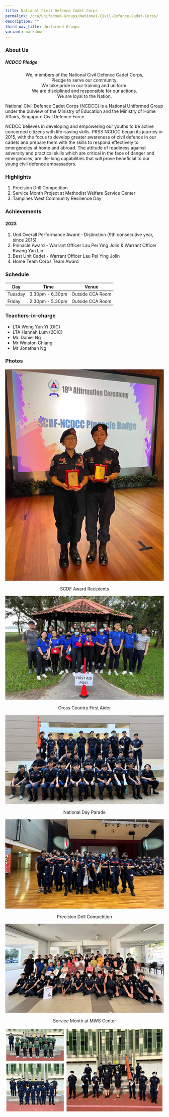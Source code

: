 ```yaml
---
title: National Civil Defence Cadet Corps
permalink: /cca/Uniformed-Groups/National-Civil-Defence-Cadet-Corps/
description: ""
third_nav_title: Uniformed Groups
variant: markdown
---
```

### **About Us**

##### **NCDCC Pledge**  
<center>
We, members of the National Civil Defence Cadet Corps,<br>
Pledge to serve our community.<br>
We take pride in our training and uniform.<br>
We are disciplined and responsible for our actions.<br>
We are loyal to the Nation.
</center>

National Civil Defence Cadet Corps (NCDCC) is a National Uniformed Group under the purview of the Ministry of Education and the Ministry of Home Affairs, Singapore Civil Defence Force.

NCDCC believes in developing and empowering our youths to be active concerned citizens with life-saving skills. PRSS NCDCC began its journey in 2015, with the focus to develop greater awareness of civil defence in our cadets and prepare them with the skills to respond effectively to emergencies at home and abroad. The attitude of readiness against adversity and practical skills which are critical in the face of danger and emergencies, are life-long capabilities that will prove beneficial to our young civil defence ambassadors.  

### **Highlights**

1. Precision Drill Competition
2. Service Month Project at Methodist Welfare Service Center
3. Tampines West Community Resilience Day

### **Achievements**

#### **2023**
1. Unit Overall Performance Award - Distinction (9th consecutive year, since 2015)
2. Pinnacle Award - Warrant Officer Lau Pei Ying Jolin &amp; Warrant Officer Kwang Yan Lin 
3. Best Unit Cadet - Warrant Officer Lau Pei Ying Jolin
4. Home Team Corps Team Award

### **Schedule**

| Day | Time | Venue |
| -------- | -------- | -------- |
| Tuesday | 3.30pm - 6.30pm | Outside CCA Room |
| Friday | 2.30pm - 5.30pm | Outside CCA Room |

### **Teachers-in-charge**

* LTA Wong Yun Yi (OIC)
* LTA Hannah Lum (2OIC)
* Mr. Daniel Ng
* Mr Winston Chiang
* Mr Jonathan Ng

### **Photos**

![SCDF Award Recipients](/images/CCA/NDCC/ndcc04.JPG)
<center>SCDF Award Recipients</center>

![Cross Country First Aider](/images/CCA/NDCC/ndcc%2001.jpg)
<center>Cross Country First Aider</center>

![National Day Parade](/images/CCA/NDCC/ndcc%2002.jpg)
<center>National Day Parade</center>

![Precision Drill Competition](/images/CCA/NDCC/ndcc%2003.jpg)
<center>Precision Drill Competition</center>

![Service Month at MWS Center](/images/CCA/NDCC/ndcc%2005.jpg)
<center>Service Month at MWS Center</center>

![](/images/ncdcc.png)